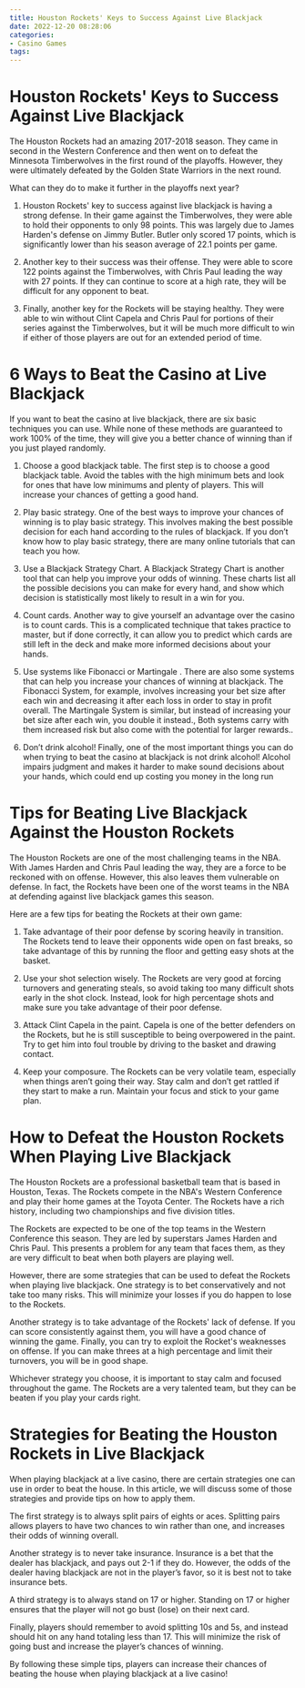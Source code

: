```yaml
---
title: Houston Rockets' Keys to Success Against Live Blackjack 
date: 2022-12-20 08:28:06
categories:
- Casino Games
tags:
---
```



#  Houston Rockets' Keys to Success Against Live Blackjack 

The Houston Rockets had an amazing 2017-2018 season. They came in second in the Western Conference and then went on to defeat the Minnesota Timberwolves in the first round of the playoffs. However, they were ultimately defeated by the Golden State Warriors in the next round.

What can they do to make it further in the playoffs next year?

1. Houston Rockets' key to success against live blackjack is having a strong defense. In their game against the Timberwolves, they were able to hold their opponents to only 98 points. This was largely due to James Harden's defense on Jimmy Butler. Butler only scored 17 points, which is significantly lower than his season average of 22.1 points per game. 

2. Another key to their success was their offense. They were able to score 122 points against the Timberwolves, with Chris Paul leading the way with 27 points. If they can continue to score at a high rate, they will be difficult for any opponent to beat. 

3. Finally, another key for the Rockets will be staying healthy. They were able to win without Clint Capela and Chris Paul for portions of their series against the Timberwolves, but it will be much more difficult to win if either of those players are out for an extended period of time.

#  6 Ways to Beat the Casino at Live Blackjack 

If you want to beat the casino at live blackjack, there are six basic techniques you can use. While none of these methods are guaranteed to work 100% of the time, they will give you a better chance of winning than if you just played randomly.

1. Choose a good blackjack table. The first step is to choose a good blackjack table. Avoid the tables with the high minimum bets and look for ones that have low minimums and plenty of players. This will increase your chances of getting a good hand.

2. Play basic strategy. One of the best ways to improve your chances of winning is to play basic strategy. This involves making the best possible decision for each hand according to the rules of blackjack. If you don’t know how to play basic strategy, there are many online tutorials that can teach you how.

3. Use a Blackjack Strategy Chart. A Blackjack Strategy Chart is another tool that can help you improve your odds of winning. These charts list all the possible decisions you can make for every hand, and show which decision is statistically most likely to result in a win for you.

4. Count cards. Another way to give yourself an advantage over the casino is to count cards. This is a complicated technique that takes practice to master, but if done correctly, it can allow you to predict which cards are still left in the deck and make more informed decisions about your hands.

5. Use systems like Fibonacci or Martingale . There are also some systems that can help you increase your chances of winning at blackjack. The Fibonacci System, for example, involves increasing your bet size after each win and decreasing it after each loss in order to stay in profit overall. The Martingale System is similar, but instead of increasing your bet size after each win, you double it instead., Both systems carry with them increased risk but also come with the potential for larger rewards..

6. Don’t drink alcohol! Finally, one of the most important things you can do when trying to beat the casino at blackjack is not drink alcohol! Alcohol impairs judgment and makes it harder to make sound decisions about your hands, which could end up costing you money in the long run

#  Tips for Beating Live Blackjack Against the Houston Rockets 

The Houston Rockets are one of the most challenging teams in the NBA. With James Harden and Chris Paul leading the way, they are a force to be reckoned with on offense. However, this also leaves them vulnerable on defense. In fact, the Rockets have been one of the worst teams in the NBA at defending against live blackjack games this season.

Here are a few tips for beating the Rockets at their own game: 

1) Take advantage of their poor defense by scoring heavily in transition. The Rockets tend to leave their opponents wide open on fast breaks, so take advantage of this by running the floor and getting easy shots at the basket.

2) Use your shot selection wisely. The Rockets are very good at forcing turnovers and generating steals, so avoid taking too many difficult shots early in the shot clock. Instead, look for high percentage shots and make sure you take advantage of their poor defense.

3) Attack Clint Capela in the paint. Capela is one of the better defenders on the Rockets, but he is still susceptible to being overpowered in the paint. Try to get him into foul trouble by driving to the basket and drawing contact.

4) Keep your composure. The Rockets can be very volatile team, especially when things aren’t going their way. Stay calm and don’t get rattled if they start to make a run. Maintain your focus and stick to your game plan.

#  How to Defeat the Houston Rockets When Playing Live Blackjack 

The Houston Rockets are a professional basketball team that is based in Houston, Texas. The Rockets compete in the NBA's Western Conference and play their home games at the Toyota Center. The Rockets have a rich history, including two championships and five division titles. 

The Rockets are expected to be one of the top teams in the Western Conference this season. They are led by superstars James Harden and Chris Paul. This presents a problem for any team that faces them, as they are very difficult to beat when both players are playing well. 

However, there are some strategies that can be used to defeat the Rockets when playing live blackjack. One strategy is to bet conservatively and not take too many risks. This will minimize your losses if you do happen to lose to the Rockets. 

Another strategy is to take advantage of the Rockets' lack of defense. If you can score consistently against them, you will have a good chance of winning the game. Finally, you can try to exploit the Rocket's weaknesses on offense. If you can make threes at a high percentage and limit their turnovers, you will be in good shape. 

Whichever strategy you choose, it is important to stay calm and focused throughout the game. The Rockets are a very talented team, but they can be beaten if you play your cards right.

#  Strategies for Beating the Houston Rockets in Live Blackjack

When playing blackjack at a live casino, there are certain strategies one can use in order to beat the house. In this article, we will discuss some of those strategies and provide tips on how to apply them.

The first strategy is to always split pairs of eights or aces. Splitting pairs allows players to have two chances to win rather than one, and increases their odds of winning overall.

Another strategy is to never take insurance. Insurance is a bet that the dealer has blackjack, and pays out 2-1 if they do. However, the odds of the dealer having blackjack are not in the player’s favor, so it is best not to take insurance bets.

A third strategy is to always stand on 17 or higher. Standing on 17 or higher ensures that the player will not go bust (lose) on their next card.

Finally, players should remember to avoid splitting 10s and 5s, and instead should hit on any hand totaling less than 17. This will minimize the risk of going bust and increase the player’s chances of winning.

By following these simple tips, players can increase their chances of beating the house when playing blackjack at a live casino!